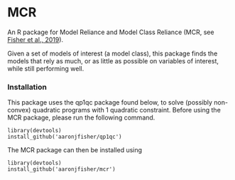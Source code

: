 # MCR

An R package for Model Reliance and Model Class Reliance (MCR, see [Fisher et al., 2019](https://arxiv.org/abs/1801.01489)). 

Given a set of models of interest (a model class), this package finds the models that rely as much, or as little as possible on variables of interest, while still performing well.

### Installation

This package uses the qp1qc package found below, to solve (possibly non-convex) quadratic programs with 1 quadratic constraint. Before using the MCR package, please run the following command.

```{r}
library(devtools)
install_github('aaronjfisher/qp1qc')
```

The MCR package can then be installed using

```{r}
library(devtools)
install_github('aaronjfisher/mcr')
```

